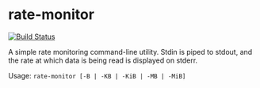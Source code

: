 <!--
Copyright 2014 The Authors. All rights reserved.
Use of this source code is governed by a BSD-style
license that can be found in the LICENSE fil
-->

rate-monitor
============

[![Build Status](https://travis-ci.org/joshlf13/rate-monitor.svg?branch=master)](https://travis-ci.org/joshlf13/rate-monitor)

A simple rate monitoring command-line utility. Stdin is piped to stdout, and the rate at which data is being read is displayed on stderr.

Usage: `rate-monitor [-B | -KB | -KiB | -MB | -MiB]`